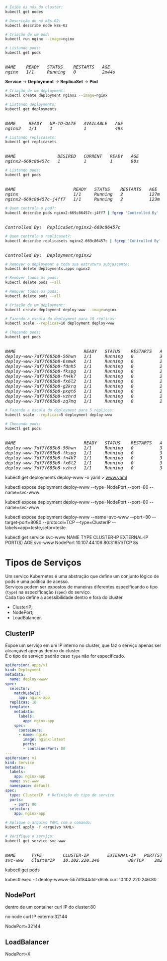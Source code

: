 ```bash
# Exibe os nós do cluster:
kubectl get nodes
```



```bash
# Descrição do nó k8s-02:
kubectl describe node k8s-02
```



```bash
# Criação de um pod:
kubectl run nginx --image=nginx
```



```bash
# Listando pods:
kubectl get pods
```
<pre><i>
NAME    READY   STATUS    RESTARTS   AGE
nginx   1/1     Running   0          2m44s
</i></pre>



**Service** &rarr; **Deployment** &rarr; **ReplicaSet** &rarr; **Pod**



```bash
# Criação de um deployment:
kubectl create deployment nginx2 --image=nginx
```



```bash
# Listando deployments:
kubectl get deployments
```
<pre><i>
NAME     READY   UP-TO-DATE   AVAILABLE   AGE
nginx2   1/1     1            1           49s
</i></pre>



```bash
# Listando replicasets:
kubectl get replicasets
```
<pre><i>
NAME                DESIRED   CURRENT   READY   AGE
nginx2-669c86457c   1         1         1       90s
</i></pre>




```bash
# Listando pods:
kubectl get pods
```
<pre><i>
NAME                      READY   STATUS    RESTARTS   AGE
nginx                     1/1     Running   2          127m
nginx2-669c86457c-j4ff7   1/1     Running   2          123m
</i></pre>



```bash
# Quem controla o pod?:
kubectl describe pods nginx2-669c86457c-j4ff7 | fgrep 'Controlled By'
```
<pre><i>
Controlled By:  ReplicaSet/nginx2-669c86457c
</i></pre>



```bash
# Quem controla o replicaset?:
kubectl describe replicasets nginx2-669c86457c | fgrep 'Controlled By'
```
<pre><i>
Controlled By:  Deployment/nginx2
</i></pre>



```bash
# Remover o deployment e toda sua estrutura subjascente:
kubectl delete deployments.apps nginx2
```



```bash
# Remover todos os pods:
kubectl delete pods --all
```



```bash
# Remover todos os pods:
kubectl delete pods --all
```



```bash
# Criação de um deployment:
kubectl create deployment deploy-www --image=nginx
```



```bash
# Fazendo a escala do deployment para 10 réplicas:
kubectl scale --replicas=10 deployment deploy-www
```



```bash
# Checando pods:
kubectl get pods
```
<pre><i>
NAME                          READY   STATUS    RESTARTS   AGE
deploy-www-7df7f685b8-56hwn   1/1     Running   0          31m
deploy-www-7df7f685b8-6smwk   1/1     Running   0          2m
deploy-www-7df7f685b8-fdnh5   1/1     Running   0          2m
deploy-www-7df7f685b8-fkspg   1/1     Running   0          2m
deploy-www-7df7f685b8-fn4k7   1/1     Running   0          2m
deploy-www-7df7f685b8-fx6l2   1/1     Running   0          2m
deploy-www-7df7f685b8-g2krq   1/1     Running   0          2m
deploy-www-7df7f685b8-pxqt6   1/1     Running   0          2m
deploy-www-7df7f685b8-vzhrd   1/1     Running   0          2m
deploy-www-7df7f685b8-zq7mq   1/1     Running   0          2m
</i></pre>



```bash
# Fazendo a escala do deployment para 5 réplicas:
kubectl scale --replicas=5 deployment deploy-www
```



```bash
# Checando pods:
kubectl get pods
```
<pre><i>
NAME                          READY   STATUS    RESTARTS   AGE
deploy-www-7df7f685b8-56hwn   1/1     Running   0          33m
deploy-www-7df7f685b8-fkspg   1/1     Running   0          3m47s
deploy-www-7df7f685b8-fn4k7   1/1     Running   0          3m47s
deploy-www-7df7f685b8-fx6l2   1/1     Running   0          3m47s
deploy-www-7df7f685b8-vzhrd   1/1     Running   0          3m47s
</i></pre>



kubectl get deployments deploy-www -o yaml > www.yaml

kubectl expose deployment deploy-www --type=NodePort --port=80 --name=svc-www


kubectl expose deployment deploy-www --type=NodePort --port=80 --name=svc-www


kubectl expose deployment deploy-www --name=svc-www --port=80 --target-port=8080 --protocol=TCP --type=ClusterIP --labels=app=teste,setor=teste


kubectl get service svc-www 
NAME      TYPE       CLUSTER-IP      EXTERNAL-IP   PORT(S)        AGE
svc-www   NodePort   10.107.44.106   <none>        80:31651/TCP   8s



# Tipos de Serviços

Um serviço Kubernetes é uma abstração que define um conjunto lógico de pods e uma política de acesso.<br />
Serviços podem ser expostos de maneiras diferentes especificando o tipo (`type`) na especificação (`spec`) do serviço.<br />
Cada tipo define a acessibilidade dentro e fora do cluster.

- ClusterIP;
- NodePort;
- LoadBalancer.


## ClusterIP

Expoe um serviço em um IP interno no cluster, que faz o serviço apenas ser alcançável apenas dentro do cluster.<br />
É o tipo de serviço padrão caso `type` não for especificado.


```yaml
apiVersion: apps/v1
kind: Deployment
metadata:
  name: deploy-wwww
spec:
  selector:
    matchLabels:
      app: nginx-app
  replicas: 10
  template:
    metadata:
      labels:
        app: nginx-app
    spec:
      containers:
      - name: nginx
        image: nginx:latest
        ports:
        - containerPort: 80
---
apiVersion: v1
kind: Service
metadata:
  labels:
    app: nginx-app
  name: svc-www
  namespace: default
spec:
  type: ClusterIP  # Definição do tipo de service
  ports:
    - port: 80
  selector:
    app: nginx-app
```

```bash
# Aplique o arquivo YAML com o comando:
kubectl apply -f <arquivo YAML>
```


```bash
# Verifique o serviço:
kubectl get service svc-www
```

<pre><i>
NAME      TYPE        CLUSTER-IP       EXTERNAL-IP   PORT(S)   AGE
svc-www   ClusterIP   10.102.220.246   <none>        80/TCP    2m21s
</i></pre>


kubectl get pods


kubectl exec -it deploy-wwww-5b7df844dd-x9lnk  curl 10.102.220.246:80



## NodePort

dentro de um container curl IP do cluster:80

no node curl IP externo:32144

NodePort=32144



## LoadBalancer
NodePort=X